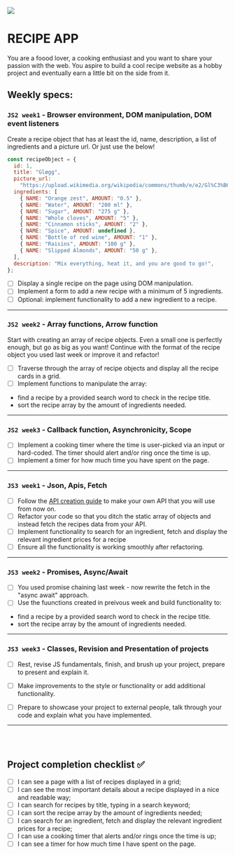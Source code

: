 ![](https://media.giphy.com/media/N23cG6apipMmQ/giphy.gif)

# RECIPE APP

You are a foood lover, a cooking enthusiast and you want to share your passion with the web. You aspire to build a cool recipe website as a hobby project and eventually earn a little bit on the side from it.

## Weekly specs:

### `JS2 week1` - Browser environment, DOM manipulation, DOM event listeners

Create a recipe object that has at least the id, name, description, a list of ingredients and a picture url.
Or just use the below!

```js
const recipeObject = {
  id: 1,
  title: "Gløgg",
  picture_url:
    "https://upload.wikimedia.org/wikipedia/commons/thumb/e/e2/Gl%C3%B6gg_kastrull.JPG/800px-Gl%C3%B6gg_kastrull.JPG",
  ingredients: [
    { NAME: "Orange zest", AMOUNT: "0.5" },
    { NAME: "Water", AMOUNT: "200 ml" },
    { NAME: "Sugar", AMOUNT: "275 g" },
    { NAME: "Whole cloves", AMOUNT: "5" },
    { NAME: "Cinnamon sticks", AMOUNT: "2" },
    { NAME: "Spice", AMOUNT: undefined },
    { NAME: "Bottle of red wine", AMOUNT: "1" },
    { NAME: "Raisins", AMOUNT: "100 g" },
    { NAME: "Slipped Almonds", AMOUNT: "50 g" },
  ],
  description: "Mix everything, heat it, and you are good to go!",
};
```

- [ ] Display a single recipe on the page using DOM manipulation.
- [ ] Implement a form to add a new recipe with a minimum of 5 ingredients.
- [ ] Optional: implement functionality to add a new ingredient to a recipe.

---

### `JS2 week2` - Array functions, Arrow function

Start with creating an array of recipe objects. Even a small one is perfectly enough, but go as big as you want!
Continue with the format of the recipe object you used last week or improve it and refactor!

- [ ] Traverse through the array of recipe objects and display all the recipe cards in a grid.
- [ ] Implement functions to manipulate the array:
- find a recipe by a provided search word to check in the recipe title.
- sort the recipe array by the amount of ingredients needed.

---

### `JS2 week3` - Callback function, Asynchronicity, Scope

- [ ] Implement a cooking timer where the time is user-picked via an input or hard-coded. The timer should alert and/or ring once the time is up.
- [ ] Implement a timer for how much time you have spent on the page.

---

### `JS3 week1` - Json, Apis, Fetch

- [ ] Follow the [API creation guide](/guides/making-your-API-guide.md) to make your own API that you will use from now on.
- [ ] Refactor your code so that you ditch the static array of objects and instead fetch the recipes data from your API.
- [ ] Implement functionality to search for an ingredient, fetch and display the relevant ingredient prices for a recipe
- [ ] Ensure all the functionality is working smoothly after refactoring.

---

### `JS3 week2` - Promises, Async/Await

- [ ] You used promise chaining last week - now rewrite the fetch in the "async await" approach.
- [ ] Use the fuunctions created in preivous week and build functionality to:
- find a recipe by a provided search word to check in the recipe title.
- sort the recipe array by the amount of ingredients needed.

---

### `JS3 week3` - Classes, Revision and Presentation of projects

- [ ] Rest, revise JS fundamentals, finish, and brush up your project, prepare to present and explain it.
- [ ] Make improvements to the style or functionality or add additional functionality.
- [ ] Prepare to showcase your project to external people, talk through your code and explain what you have implemented.


---

<br/>
<br/>

## Project completion checklist ✅

- [ ] I can see a page with a list of recipes displayed in a grid;
- [ ] I can see the most important details about a recipe displayed in a nice and readable way;
- [ ] I can search for recipes by title, typing in a search keyword;
- [ ] I can sort the recipe array by the amount of ingredients needed;
- [ ] I can search for an ingredient, fetch and display the relevant ingredient prices for a recipe;
- [ ] I can use a cooking timer that alerts and/or rings once the time is up;
- [ ] I can see a timer for how much time I have spent on the page.
